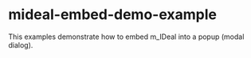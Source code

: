 # mideal-embed-demo-example
This examples demonstrate how to embed m_IDeal into a popup (modal dialog).
